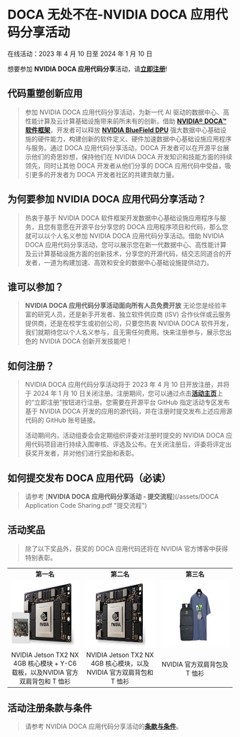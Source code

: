 <!Event Name>
# DOCA 无处不在-NVIDIA DOCA 应用代码分享活动

<!Event Period>
在线活动：2023 年 4 月 10 日至 2024 年 1 月 10 日
<!Event Landing Page for Registration>
想要参加 **NVIDIA DOCA 应用代码分享**活动，请[**立即注册**](http://www.nvidia.cn/events/doca-application-code-sharing/ "活动主页")!


<!Event Introduction>
## 代码重塑创新应用
> 参加 NVIDIA DOCA 应用代码分享活动，为新一代 AI 驱动的数据中心、高性能计算及云计算基础设施带来前所未有的创新。借助 [**NVIDIA® DOCA™ 软件框架**](https://developer.nvidia.cn/zh-cn/networking/doca)，开发者可以释放 [**NVIDIA BlueField DPU**](https://www.nvidia.cn/networking/products/data-processing-unit/) 强大数据中心基础设施的硬件能力，构建创新的软件定义、硬件加速数据中心基础设施应用程序与服务。通过 DOCA 应用代码分享活动，DOCA 开发者可以在开源平台展示他们的奇思妙想，保持他们在 NVIDIA DOCA 开发知识和技能方面的持续领先，同时让其他 DOCA 开发者从他们分享的 DOCA 应用代码中受益，吸引更多的开发者为 DOCA 开发者社区的共建贡献力量。

<!Why>
## 为何要参加 NVIDIA DOCA 应用代码分享活动？
> 热衷于基于 NVIDIA DOCA 软件框架开发数据中心基础设施应用程序与服务，且您有意愿在开源平台分享您的 DOCA 应用程序项目和代码，那么您就可以以个人名义参加 NVIDIA DOCA 应用代码分享活动。借助 NVIDIA DOCA 应用代码分享活动，您可以展示您在新一代数据中心、高性能计算及云计算基础设施方面的创新技术，分享您的开源代码，结交志同道合的开发者，一道为构建加速、高效和安全的数据中心基础设施提供动力。

<!Who>
## 谁可以参加？
> **NVIDIA DOCA 应用代码分享活动面向所有人员免费开放**
无论您是经验丰富的研究人员，还是新手开发者、独立软件供应商 (ISV) 合作伙伴或云服务提供商，还是在校学生或初创公司，只要您热衷 NVIDIA DOCA 软件开发，我们就期待您以个人名义参与，且无需任何费用。快来注册参与，展示您出色的 NVIDIA DOCA 创新开发技能吧！

<!Regestration>
## 如何注册？
> NVIDIA DOCA 应用代码分享活动将于 2023 年 4 月 10 日开放注册，并将于 2024 年 1 月 10 日关闭注册。注册期间，您可以通过点击[**活动主页**](http://www.nvidia.cn/events/doca-application-code-sharing/ "活动主页")上的“立即注册”按钮进行注册。您需要在开源平台 GitHub 指定活动专区发布基于 NVIDIA DOCA 开发的应用的源代码，并在注册时提交发布上述应用源代码的 GitHub 账号链接。
>
> 活动期间内，活动组委会会定期组织评委对注册时提交的 NVIDIA DOCA 应用代码项目进行持续入围审核、评选及公布。在关闭注册后，评委将评定出获奖开发者，并对他们进行奖励和表彰。

## 如何提交发布 DOCA 应用代码（必读）
> 请参考 [**NVIDIA DOCA 应用代码分享活动 - 提交流程**](/assets/DOCA Application Code Sharing.pdf "提交流程")


<!Prizes>
## 活动奖品
> 除了以下奖品外，获奖的 DOCA 应用代码还将在 NVIDIA 官方博客中获得特别表彰。

<table>
  <tr> 
    <td align="center"><b>第一名</b></td>
    <td align="center"><b>第二名</b></td>
    <td align="center"><b>第三名</b></td>
  </tr>
  <tr>
    <td align="center" width="400"><img src="/assets/dpu-hackathon-1st-place-jetson-tx2-3c33-l@2x.jpg" title="一等奖" height="150" width="auto"></td>
    <td align="center" width="400"><img src="/assets/nvidia-jetson-tx2-module-2c50-l@2x.jpg" title="二等奖" height="150" width="auto"></td>
    <td align="center" width="400"><img src="/assets/Backpack+T.jpg" title="三等奖" height="150" width="auto"></td>   
  </tr>  
  <tr>
    <td align="center">NVIDIA Jetson TX2 NX 4GB 核心模块 + Y-C6 载板，以及NVIDIA 官方双肩背包和 T 恤衫</font></td>
    <td align="center">NVIDIA Jetson TX2 NX 4GB 核心模块，以及NVIDIA 官方双肩背包和 T 恤衫</td>      
    <td align="center">NVIDIA 官方双肩背包及 T 恤衫</td>
  </tr>
</Table>

<!T&C>
## 活动注册条款与条件
> 请参考 NVIDIA DOCA 应用代码分享活动的[**条款与条件**](http://www.nvidia.cn/events/doca-application-code-sharing/terms-and-conditions "条款与条件")。
